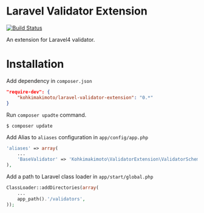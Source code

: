 # Laravel Validator Extension

[![Build Status](https://travis-ci.org/kohkimakimoto/LaravelValidatorExtension.svg?branch=master)](https://travis-ci.org/kohkimakimoto/LaravelValidatorExtension)

An extension for Laravel4 validator.

# Installation

Add dependency in `composer.json`

```json
"require-dev": {
    "kohkimakimoto/laravel-validator-extension": "0.*"
}
```

Run `composer upadte` command.

```
$ composer update
```

Add Alias to `aliases` configuration in `app/config/app.php`

```php
'aliases' => array(
    ...
    'BaseValidator' => 'Kohkimakimoto\ValidatorExtension\ValidatorSchema',
),
```

Add a path to Laravel class loader in `app/start/global.php`

```php
ClassLoader::addDirectories(array(
    ...
    app_path().'/validators',
));
```



